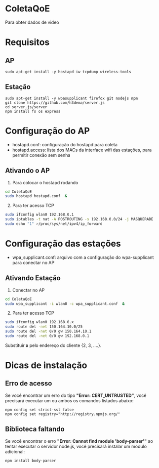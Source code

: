 # ColetaQoE
Para obter dados de video

# Requisitos

## AP

```
sudo apt-get install -y hostapd iw tcpdump wireless-tools
```

## Estação


```
sudo apt-get install -y wpasupplicant firefox git nodejs npm
git clone https://github.com/h3dema/server.js
cd server.js/server
npm install fs os express
```


# Configuração do AP

* hostapd.conf: configuração do hostapd para coleta
* hostapd.access: lista dos MACs da interface wifi das estações, para permitir conexão sem senha

## Ativando o AP

1) Para colocar o hostapd rodando
```bash
cd ColetaQoE
sudo hostapd hostapd.conf  &
```

2) Para ter acesso TCP
```bash
sudo ifconfig wlan0 192.168.0.1
sudo iptables -t nat -A POSTROUTING -s 192.168.0.0/24 -j MASQUERADE
sudo echo "1" >/proc/sys/net/ipv4/ip_forward
```

# Configuração das estações

* wpa_supplicant.conf: arquivo com a configuração do wpa-supplicant para conectar no AP

## Ativando Estação

1) Conectar no AP

```bash
cd ColetaQoE
sudo wpa_supplicant -i wlan0 -c wpa_supplicant.conf  &
```

2) Para ter acesso TCP

```bash
sudo ifconfig wlan0 192.168.0.x
sudo route del -net 150.164.10.0/25
sudo route del -net 0/0 gw 150.164.10.1
sudo route del -net 0/0 gw 192.168.0.1
```
Substituir __x__ pelo endereço do cliente {2, 3, ....}.


# Dicas de instalação

## Erro de acesso
Se você encontrar um erro do tipo __"Error: CERT_UNTRUSTED"__, você precisará executar um ou ambos os comandos listados abaixo:

```
npm config set strict-ssl false
npm config set registry="http://registry.npmjs.org/"
```
## Biblioteca faltando

Se você encontrar o erro __"Error: Cannot find module 'body-parser'"__ ao tentar executar o servidor node.js, você precisará instalar um modulo adicional:

```
npm install body-parser
```
